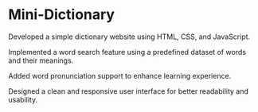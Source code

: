 # Mini-Dictionary

Developed a simple dictionary website using HTML, CSS, and JavaScript.

Implemented a word search feature using a predefined dataset of words and their meanings.

Added word pronunciation support to enhance learning experience.

Designed a clean and responsive user interface for better readability and usability.
